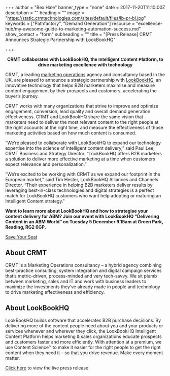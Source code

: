 +++
author = "Bex Hale"
banner_type = "none"
date = 2017-11-20T11:10:00Z
description = ""
heading = ""
image = "https://static.crmtechnologies.com/sites/default/files/lb-pr-bl.jpg"
keywords = ["Pathfactory", "Demand Generation"]
resource = "excellence-hub/my-awesome-guide-to-marketing-automation-success.md"
show_contact = "form"
subheading = ""
title = "[Press Release] CRMT Announces Strategic Partnership with LookBookHQ"

+++

<p></p><center><strong>CRMT collaborates with LookBookHQ,&nbsp;</strong><span style="font-family: Arial, Helvetica, sans-serif;"><strong>the Intelligent Content Platform,</strong></span><strong>&nbsp;to drive marketing excellence with technology</strong></center>
<p>CRMT, a leading <a href="/what-we-do/marketing-operations" target="blank">marketing operations</a> agency and consultancy based in the UK, are pleased to announce a strategic partnership with <a href="http://www.lookbookhq.com/" target="blank">LookBookHQ</a>, an innovative technology that helps B2B marketers maximise and measure content engagement by their prospects and customers, accelerating the buyer’s journey.</p>
<p>CRMT works with many organizations that strive to improve and optimize engagement, conversion, lead quality and overall demand generation effectiveness. CRMT and LookBookHQ share the same vision that marketers need to deliver the most relevant content to the right people at the right accounts at the right time, and measure the effectiveness of those marketing activities based on how much content is consumed.</p>
<p>“We’re pleased to collaborate with LookBookHQ to expand our technology expertise into the science of intelligent content delivery,” said Paul Lee, CRMT Business and Strategy Director. “LookBookHQ offers B2B marketers a solution to deliver more effective marketing at a time when customers expect relevance and personalization.”</p>
<p>“We’re excited to be working with CRMT as we expand our footprint in the European market,” said Tim Hester, LookBookHQ Alliances and Channels Director. “Their experience in helping B2B marketers deliver results by leveraging best-in-class technologies and digital strategies is a perfect match for LookBookHQ customers who want help adopting or maturing an Intelligent Content strategy."</p>
<p><strong>Want to learn more about LookBookHQ and how to strategise your content delivery for ABM? Join our event with LookBookHQ “Delivering Content in an ABM World” on Tuesday 5 December 9.15am at Green Park, Reading, RG2 6GP.</strong></p>
<p><a class="btn btn-split green-btn" title="Save your seat" href="http://interact.crmtechnologies.com/crmt-lbhq-event-dec17?utm_source=Website&amp;utm_medium=Insights" target="blank">Save Your Seat</a></p>
<h2>About CRMT</h2>
<p>CRMT is a Marketing Operations consultancy – a hybrid agency combining best-practice consulting, system integration and digital campaign services that’s metric-driven, process-minded and very tech-savvy. We sit plumb between marketing, sales and IT and work with business leaders to maximize the investments they’ve already made in people and technology to drive marketing effectiveness and efficiency.</p>
<h2>About LookBookHQ</h2>
<p>LookBookHQ builds software that accelerates B2B purchase decisions. By delivering more of the content people need about you and your products or services whenever and wherever they click, the LookBookHQ Intelligent Content Platform helps marketing &amp; sales organizations educate prospects and customers faster and more efficiently. With attention at a premium, we use Content Science™ to make it easier for the right people to get the right content when they need it – so that you drive revenue. Make every moment matter.</p>
<p><a href="https://finance.yahoo.com/news/crmt-marketing-operations-consultancy-announces-145700441.html" target="blank">Click here</a> to view the live press release.</p>

